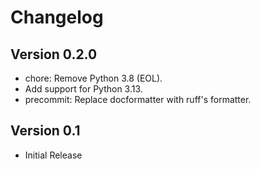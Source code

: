 # Changelog

## Version 0.2.0

- chore: Remove Python 3.8 (EOL).
- Add support for Python 3.13.
- precommit: Replace docformatter with ruff's formatter.

## Version 0.1

- Initial Release
